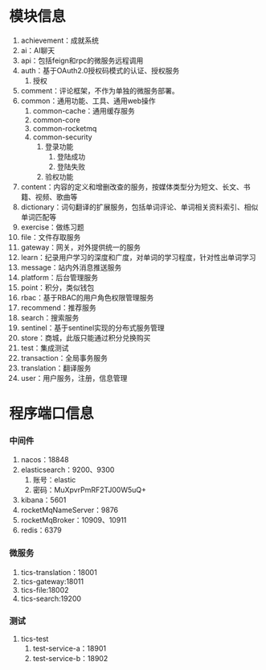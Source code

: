 # 模块信息

1. achievement：成就系统
2. ai：AI聊天
3. api：包括feign和rpc的微服务远程调用
4. auth：基于OAuth2.0授权码模式的认证、授权服务
   1. 授权
5. comment：评论框架，不作为单独的微服务部署。
6. common：通用功能、工具、通用web操作
   1. common-cache：通用缓存服务
   2. common-core
   3. common-rocketmq
   4. common-security
      1. 登录功能
         1. 登陆成功
         2. 登陆失败
      2. 验权功能
7. content：内容的定义和增删改查的服务，按媒体类型分为短文、长文、书籍、视频、歌曲等
8. dictionary：词句翻译的扩展服务，包括单词评论、单词相关资料索引、相似单词匹配等
9. exercise：做练习题
10. file：文件存取服务
11. gateway：网关，对外提供统一的服务
12. learn：纪录用户学习的深度和广度，对单词的学习程度，针对性出单词学习
13. message：站内外消息推送服务
14. platform：后台管理服务
15. point：积分，类似钱包
16. rbac：基于RBAC的用户角色权限管理服务
17. recommend：推荐服务
18. search：搜索服务
19. sentinel：基于sentinel实现的分布式服务管理
20. store：商城，此版只能通过积分兑换购买
21. test：集成测试
22. transaction：全局事务服务
23. translation：翻译服务
24. user：用户服务，注册，信息管理

# 程序端口信息

### 中间件

1. nacos：18848
2. elasticsearch：9200、9300
   1. 账号：elastic
   2. 密码：MuXpvrPmRF2TJ00W5uQ+
3. kibana：5601
4. rocketMqNameServer：9876
5. rocketMqBroker：10909、10911
6. redis：6379

### 微服务

1. tics-translation：18001
2. tics-gateway:18011
3. tics-file:18002
4. tics-search:19200

### 测试

1. tics-test
   1. test-service-a：18901
   2. test-service-b：18902
